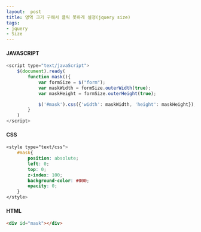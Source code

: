```yaml
---
layout:  post
title: 영역 크기 구해서 클릭 못하게 설정(jquery size)
tags:
- jquery
- Size
---
```


#### JAVASCRIPT
```javascript
<script type="text/javaScript">
	$(document).ready(
		function mask(){
			var formSize = $("form");
			var maskWidth = formSize.outerWidth(true);
			var maskHeight = formSize.outerHeight(true);

			$('#mask').css({'width': maskWidth, 'height': maskHeight});
		}
	)
</script>
```

#### CSS
```css
<style type="text/css">
	#mask{
		position: absolute;
		left: 0;
		top: 0;
		z-index: 100;
		background-color: #000;
		opacity: 0;
	}
</style>
```

#### HTML
```html
<div id="mask"></div>
```